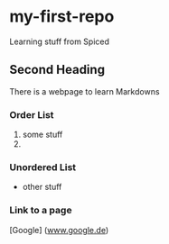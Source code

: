 # my-first-repo
Learning stuff from Spiced

## Second Heading
There is a webpage to learn Markdowns

### Order List
1. some stuff
2.

### Unordered List
- other stuff

### Link to a page
[Google] (www.google.de)
